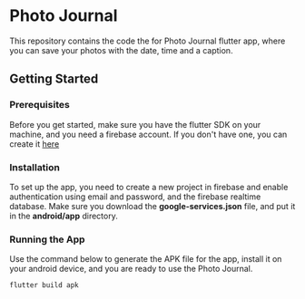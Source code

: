 # Photo Journal

This repository contains the code the for Photo Journal flutter app, where you can save your photos with the date, time and a caption.

## Getting Started

### Prerequisites

Before you get started, make sure you have the flutter SDK on your machine, and you need a firebase account. If you don't have one, you can create it [here](https://firebase.google.com/)

### Installation

To set up the app, you need to create a new project in firebase and enable authentication using email and password, and the firebase realtime database. Make sure you download the **google-services.json** file, and put it in the **android/app** directory.

### Running the App

Use the command below to generate the APK file for the app, install it on your android device, and you are ready to use the Photo Journal.
```
flutter build apk
```
